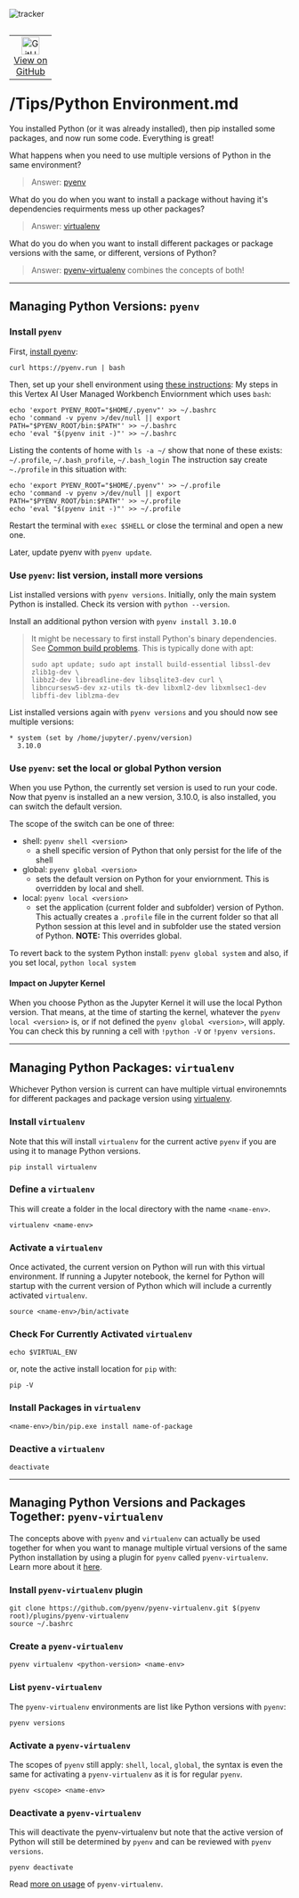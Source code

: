![tracker](https://us-central1-vertex-ai-mlops-369716.cloudfunctions.net/pixel-tracking?path=statmike%2Fvertex-ai-mlops%2FTips&file=Python+Environments.md)
<!--- header table --->
<table align="left">     
  <td style="text-align: center">
    <a href="https://github.com/statmike/vertex-ai-mlops/blob/main/Tips/Python%20Environments.md">
      <img width="32px" src="https://www.svgrepo.com/download/217753/github.svg" alt="GitHub logo">
      <br>View on<br>GitHub
    </a>
  </td>
</table><br/><br/><br/><br/>

---
# /Tips/Python Environment.md

You installed Python (or it was already installed), then pip installed some packages, and now run some code.  Everything is great!  

What happens when you need to use multiple versions of Python in the same environment?
>Answer: [pyenv](https://github.com/pyenv/pyenv)

What do you do when you want to install a package without having it's dependencies requirments mess up other packages?
>Answer: [virtualenv](https://virtualenv.pypa.io/en/latest/)

What do you do when you want to install different packages or package versions with the same, or different, versions of Python?
>Answer: [pyenv-virtualenv](https://github.com/pyenv/pyenv-virtualenv) combines the concepts of both!

---

## Managing Python Versions: `pyenv`

### Install `pyenv`

First, [install pyenv](https://github.com/pyenv/pyenv-installer#install):

`curl https://pyenv.run | bash`

Then, set up your shell environment using [these instructions](https://github.com/pyenv/pyenv#set-up-your-shell-environment-for-pyenv):
My steps in this Vertex AI User Managed Workbench Enviornment which uses `bash`:

```
echo 'export PYENV_ROOT="$HOME/.pyenv"' >> ~/.bashrc
echo 'command -v pyenv >/dev/null || export PATH="$PYENV_ROOT/bin:$PATH"' >> ~/.bashrc
echo 'eval "$(pyenv init -)"' >> ~/.bashrc
```

Listing the contents of home with `ls -a ~/` show that none of these exists: `~/.profile`, `~/.bash_profile`, `~/.bash_login`
The instruction say create `~./profile` in this situation with:

```
echo 'export PYENV_ROOT="$HOME/.pyenv"' >> ~/.profile
echo 'command -v pyenv >/dev/null || export PATH="$PYENV_ROOT/bin:$PATH"' >> ~/.profile
echo 'eval "$(pyenv init -)"' >> ~/.profile
```

Restart the terminal with `exec $SHELL` or close the terminal and open a new one.

Later, update pyenv with `pyenv update`.

### Use `pyenv`: list version, install more versions

List installed versions with `pyenv versions`.  Initially, only the main system Python is installed.  Check its version with `python --version`.

Install an additional python version with `pyenv install 3.10.0`

>It might be necessary to first install Python's binary dependencies.  See [Common build problems](https://github.com/pyenv/pyenv/wiki/Common-build-problems).
>This is typically done with apt:
>```
>sudo apt update; sudo apt install build-essential libssl-dev zlib1g-dev \
>libbz2-dev libreadline-dev libsqlite3-dev curl \
>libncursesw5-dev xz-utils tk-dev libxml2-dev libxmlsec1-dev libffi-dev liblzma-dev
>```

List installed versions again with `pyenv versions` and you should now see multiple versions:
```
* system (set by /home/jupyter/.pyenv/version)
  3.10.0
```

### Use `pyenv`: set the local or global Python version

When you use Python, the currently set version is used to run your code.  Now that pyenv is installed an a new version, 3.10.0, is also installed, you can switch the default version.

The scope of the switch can be one of three:
- shell: `pyenv shell <version>`
    - a shell specific version of Python that only persist for the life of the shell
- global: `pyenv global <version>`
    - sets the default version on Python for your enviornment.  This is overridden by local and shell.
- local: `pyenv local <version>`
    - set the application (current folder and subfolder) version of Python.  This actually creates a `.profile` file in the current folder so that all Python session at this level and in subfolder use the stated version of Python.  **NOTE:** This overrides global.

To revert back to the system Python install:
`pyenv global system` and also, if you set local, `python local system`

#### Impact on Jupyter Kernel

When you choose Python as the Jupyter Kernel it will use the local Python version.  That means, at the time of starting the kernel, whatever the `pyenv local <version>` is, or if not defined the `pyenv global <version>`, will apply.  You can check this by running a cell with `!python -V` or `!pyenv versions`.

---
## Managing Python Packages: `virtualenv`

Whichever Python version is current can have multiple virtual environemnts for different packages and package version using [virtualenv](https://virtualenv.pypa.io/en/latest/). 

### Install `virtualenv`

Note that this will install `virtualenv` for the current active `pyenv` if you are using it to manage Python versions.

```
pip install virtualenv
```

### Define a `virtualenv`

This will create a folder in the local directory with the name `<name-env>`.

```
virtualenv <name-env>
```

### Activate a `virtualenv`

Once activated, the current version on Python will run with this virtual environment.  If running a Jupyter notebook, the kernel for Python will startup with the current version of Python which will include a currently activated `virtualenv`.

```
source <name-env>/bin/activate
```

### Check For Currently Activated `virtualenv`

```
echo $VIRTUAL_ENV
```

or, note the active install location for `pip` with:

```
pip -V
```

### Install Packages in `virtualenv`

```
<name-env>/bin/pip.exe install name-of-package
```

### Deactive a `virtualenv`

```
deactivate
```


---
## Managing  Python Versions and Packages Together: `pyenv-virtualenv`

The concepts above with `pyenv` and `virtualenv` can actually be used together for when you want to manage multiple virtual versions of the same Python installation by using a plugin for `pyenv` called `pyenv-virtualenv`.  Learn more about it [here](https://github.com/pyenv/pyenv-virtualenv).

### Install `pyenv-virtualenv` plugin

```
git clone https://github.com/pyenv/pyenv-virtualenv.git $(pyenv root)/plugins/pyenv-virtualenv
source ~/.bashrc
```

### Create a `pyenv-virtualenv`

```
pyenv virtualenv <python-version> <name-env>
```

### List `pyenv-virtualenv`

The `pyenv-virtualenv` environments are list like Python versions with `pyenv`:

```
pyenv versions
```

### Activate a `pyenv-virtualenv`

The scopes of `pyenv` still apply: `shell`, `local`, `global`, the syntax is even the same for activating a `pyenv-virtualenv` as it is for regular `pyenv`. 

```
pyenv <scope> <name-env>
```

### Deactivate a `pyenv-virtualenv`

This will deactivate the pyenv-virtualenv but note that the active version of Python will still be determined by `pyenv` and can be reviewed with `pyenv versions`.

```
pyenv deactivate
```

Read [more on usage](https://github.com/pyenv/pyenv-virtualenv#usage) of `pyenv-virtualenv`.